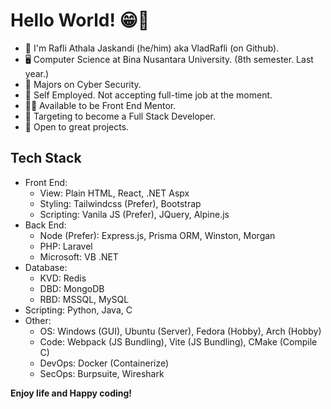 # Hello World! 😁👋

* 👦 I'm Rafli Athala Jaskandi (he/him) aka VladRafli (on Github).
* 🖥 Computer Science at Bina Nusantara University. (8th semester. Last year.)
* 🔐 Majors on Cyber Security.
* 🏢 Self Employed. Not accepting full-time job at the moment.
* 👨‍🏫 Available to be Front End Mentor.
* 🎯 Targeting to become a Full Stack Developer.
* 🤩 Open to great projects.

## Tech Stack

- Front End:
  - View: Plain HTML, React, .NET Aspx
  - Styling: Tailwindcss (Prefer), Bootstrap
  - Scripting: Vanila JS (Prefer), JQuery, Alpine.js
- Back End: 
  - Node (Prefer): Express.js, Prisma ORM, Winston, Morgan
  - PHP: Laravel
  - Microsoft: VB .NET
- Database:
  - KVD: Redis
  - DBD: MongoDB
  - RBD: MSSQL, MySQL
- Scripting: Python, Java, C
- Other:
  - OS: Windows (GUI), Ubuntu (Server), Fedora (Hobby), Arch (Hobby)
  - Code: Webpack (JS Bundling), Vite (JS Bundling), CMake (Compile C)
  - DevOps: Docker (Containerize)
  - SecOps: Burpsuite, Wireshark

**Enjoy life and Happy coding!**
